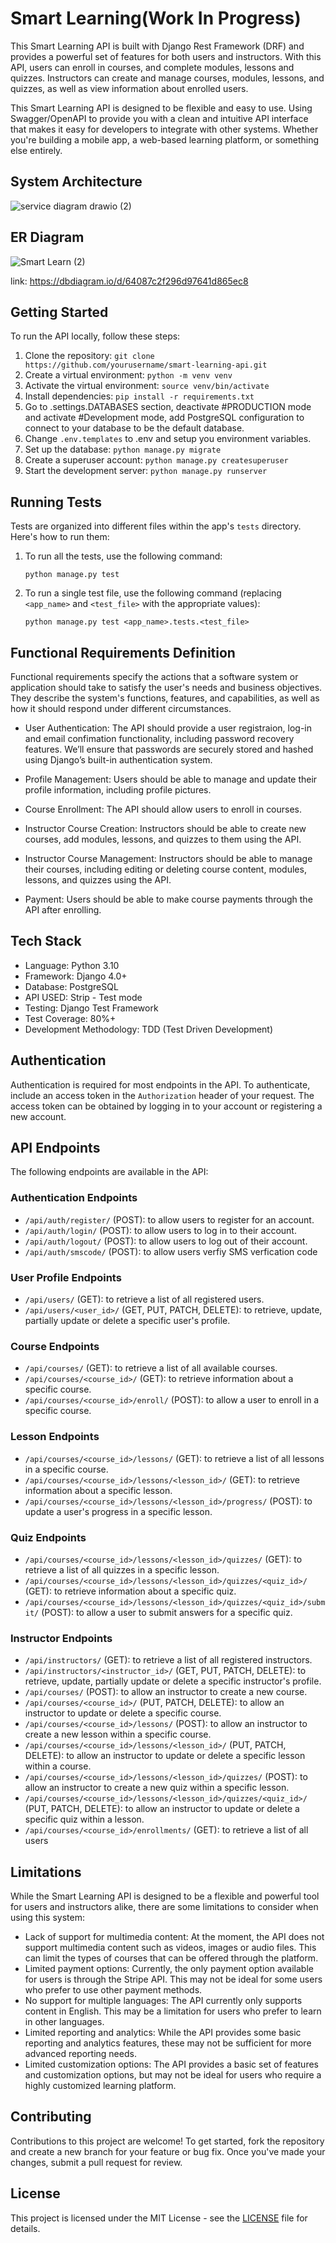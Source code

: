 # Smart Learning(Work In Progress)

This Smart Learning API is built with Django Rest Framework (DRF) and provides a powerful set of features for both users and instructors. With this API, users can enroll in courses, and complete modules, lessons and quizzes. Instructors can create and manage courses, modules, lessons, and quizzes, as well as view information about enrolled users.

This Smart Learning API is designed to be flexible and easy to use. Using Swagger/OpenAPI to provide you with a clean and intuitive API interface that makes it easy for developers to integrate with other systems. Whether you're building a mobile app, a web-based learning platform, or something else entirely.

System Architecture
---------------

![service diagram drawio (2)](https://github.com/chukaibejih/smart_learn/assets/29266211/ca34cf71-0a69-44ff-9555-2f4f2ea65ac0)



ER Diagram
---------------
![Smart Learn (2)](https://user-images.githubusercontent.com/29266211/229353168-cc3c2af8-61cc-4d8f-a9f5-02b8ad2c1357.png)

link: https://dbdiagram.io/d/64087c2f296d97641d865ec8

Getting Started
---------------

To run the API locally, follow these steps:

1.  Clone the repository: `git clone https://github.com/yourusername/smart-learning-api.git`
2.  Create a virtual environment: `python -m venv venv`
3.  Activate the virtual environment: `source venv/bin/activate`
4.  Install dependencies: `pip install -r requirements.txt`
5.  Go to .settings.DATABASES section, deactivate #PRODUCTION mode and activate #Development mode, add PostgreSQL configuration to connect to your database to be the default database.
6.  Change `.env.templates` to .env and setup you environment variables. 
7.  Set up the database: `python manage.py migrate`
8.  Create a superuser account: `python manage.py createsuperuser`
9.  Start the development server: `python manage.py runserver`


Running Tests
---------------

Tests are organized into different files within the app's `tests` directory. Here's how to run them:

1. To run all the tests, use the following command:

    ```
    python manage.py test
    ```

2. To run a single test file, use the following command (replacing `<app_name>` and `<test_file>` with the appropriate values):

    ```
    python manage.py test <app_name>.tests.<test_file>
    ```


Functional Requirements Definition
--------------

Functional requirements specify the actions that a software system or application should take to satisfy the user's needs and business objectives. They describe the system's functions, features, and capabilities, as well as how it should respond under different circumstances.

- User Authentication: The API should provide a user registraion, log-in and email confimation functionality, including password recovery features. We’ll ensure that passwords are securely stored and hashed using Django’s built-in authentication system.

- Profile Management: Users should be able to manage and update their profile information, including profile pictures.

- Course Enrollment: The API should allow users to enroll in courses. 

- Instructor Course Creation: Instructors should be able to create new courses, add modules, lessons, and quizzes to them using the API.

- Instructor Course Management: Instructors should be able to manage their courses, including editing or deleting course content, modules, lessons, and quizzes using the API.

- Payment: Users should be able to make course payments through the API after enrolling.


Tech Stack
--------------

- Language: Python 3.10
- Framework: Django 4.0+
- Database: PostgreSQL
- API USED: Strip - Test mode
- Testing: Django Test Framework
- Test Coverage: 80%+
- Development Methodology: TDD (Test Driven Development)


Authentication
--------------

Authentication is required for most endpoints in the API. To authenticate, include an access token in the `Authorization` header of your request. The access token can be obtained by logging in to your account or registering a new account.

API Endpoints
-------------

The following endpoints are available in the API:

### Authentication Endpoints

-   `/api/auth/register/` (POST): to allow users to register for an account.
-   `/api/auth/login/` (POST): to allow users to log in to their account.
-   `/api/auth/logout/` (POST): to allow users to log out of their account.
-   `/api/auth/smscode/` (POST): to allow users verfiy SMS verfication code

### User Profile Endpoints

-   `/api/users/` (GET): to retrieve a list of all registered users.
-   `/api/users/<user_id>/` (GET, PUT, PATCH, DELETE): to retrieve, update, partially update or delete a specific user's profile.

### Course Endpoints

-   `/api/courses/` (GET): to retrieve a list of all available courses.
-   `/api/courses/<course_id>/` (GET): to retrieve information about a specific course.
-   `/api/courses/<course_id>/enroll/` (POST): to allow a user to enroll in a specific course.

### Lesson Endpoints

-   `/api/courses/<course_id>/lessons/` (GET): to retrieve a list of all lessons in a specific course.
-   `/api/courses/<course_id>/lessons/<lesson_id>/` (GET): to retrieve information about a specific lesson.
-   `/api/courses/<course_id>/lessons/<lesson_id>/progress/` (POST): to update a user's progress in a specific lesson.

### Quiz Endpoints

-   `/api/courses/<course_id>/lessons/<lesson_id>/quizzes/` (GET): to retrieve a list of all quizzes in a specific lesson.
-   `/api/courses/<course_id>/lessons/<lesson_id>/quizzes/<quiz_id>/` (GET): to retrieve information about a specific quiz.
-   `/api/courses/<course_id>/lessons/<lesson_id>/quizzes/<quiz_id>/submit/` (POST): to allow a user to submit answers for a specific quiz.

### Instructor Endpoints

-   `/api/instructors/` (GET): to retrieve a list of all registered instructors.
-   `/api/instructors/<instructor_id>/` (GET, PUT, PATCH, DELETE): to retrieve, update, partially update or delete a specific instructor's profile.
-   `/api/courses/` (POST): to allow an instructor to create a new course.
-   `/api/courses/<course_id>/` (PUT, PATCH, DELETE): to allow an instructor to update or delete a specific course.
-   `/api/courses/<course_id>/lessons/` (POST): to allow an instructor to create a new lesson within a specific course.
-   `/api/courses/<course_id>/lessons/<lesson_id>/` (PUT, PATCH, DELETE): to allow an instructor to update or delete a specific lesson within a course.
-   `/api/courses/<course_id>/lessons/<lesson_id>/quizzes/` (POST): to allow an instructor to create a new quiz within a specific lesson.
-   `/api/courses/<course_id>/lessons/<lesson_id>/quizzes/<quiz_id>/` (PUT, PATCH, DELETE): to allow an instructor to update or delete a specific quiz within a lesson.
-   `/api/courses/<course_id>/enrollments/` (GET): to retrieve a list of all users


Limitations
------------

While the Smart Learning API is designed to be a flexible and powerful tool for users and instructors alike, there are some limitations to consider when using this system:

- Lack of support for multimedia content: At the moment, the API does not support multimedia content such as videos, images or audio files. This can limit the types of courses that can be offered through the platform.
- Limited payment options: Currently, the only payment option available for users is through the Stripe API. This may not be ideal for some users who prefer to use other payment methods.
- No support for multiple languages: The API currently only supports content in English. This may be a limitation for users who prefer to learn in other languages.
- Limited reporting and analytics: While the API provides some basic reporting and analytics features, these may not be sufficient for more advanced reporting needs.
- Limited customization options: The API provides a basic set of features and customization options, but may not be ideal for users who require a highly customized learning platform.


Contributing
------------

Contributions to this project are welcome! To get started, fork the repository and create a new branch for your feature or bug fix. Once you've made your changes, submit a pull request for review.


License
-------

This project is licensed under the MIT License - see the [LICENSE](LICENSE) file for details.
